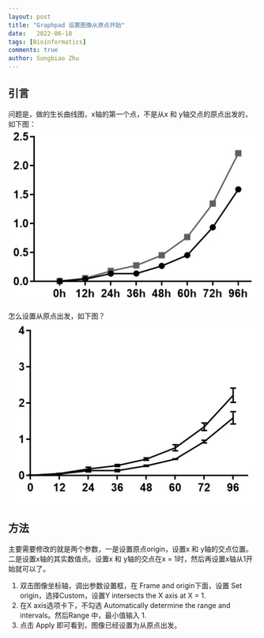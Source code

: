 ```yaml
---
layout: post
title: "Graphpad 设置图像从原点开始"
date:   2022-06-18
tags: [Bioinformatics]
comments: true
author: Songbiao Zhu
---
```

## 引言
问题是，做的生长曲线图，x轴的第一个点，不是从x 和 y轴交点的原点出发的，如下图：
![graphpad_not_origin_start](https://raw.githubusercontent.com/SongbiaoZhu/picBed/main/graphpad_not_origin_start.jpg)

怎么设置从原点出发，如下图？
![graphpad_origin_start](https://raw.githubusercontent.com/SongbiaoZhu/picBed/main/graphpad_origin_start.jpg)
## 方法
主要需要修改的就是两个参数，一是设置原点origin，设置x 和 y轴的交点位置。二是设置x轴的其实数值点。设置x 和 y轴的交点在x = 1时，然后再设置x轴从1开始就可以了。
1. 双击图像坐标轴，调出参数设置框，在 Frame and origin下面，设置 Set origin，选择Custom，设置Y intersects the X axis at X = 1.
2. 在X axis选项卡下，不勾选 Automatically determine the range and intervals。然后Range 中，最小值输入 1.
3. 点击 Apply 即可看到，图像已经设置为从原点出发。